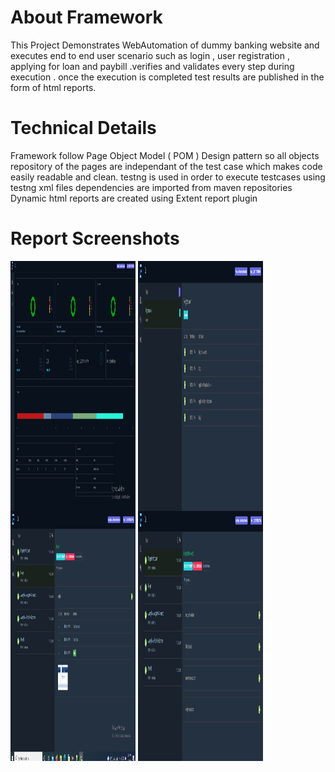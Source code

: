 # About Framework

This Project Demonstrates WebAutomation of dummy banking website and executes end to end user scenario such as login , user registration , applying for loan and paybill .verifies and validates every step during execution . once the execution is completed test results are published in the form of html reports.

# Technical Details

Framework follow Page Object Model ( POM ) Design pattern so all objects repository of the pages are independant of the test case which makes code easily readable and clean.
testng is used in order to execute testcases using testng xml files
dependencies are imported from maven repositories
Dynamic html reports are created using Extent report plugin

# Report Screenshots

<img src="https://github.com/bughunter7/HybridFramework/blob/master/Dashboard.PNG" height="400px" width="200px" alt="QA SHUBHAM" align="center">
<img src="https://github.com/bughunter7/HybridFramework/blob/master/FilteringWithTags.PNG" height="400px" width="200px" alt="QA SHUBHAM" align="center">
<img src="https://github.com/bughunter7/HybridFramework/blob/master/TestCaseLog.PNG" height="400px" width="200px" alt="QA SHUBHAM" align="center">
<img src="https://github.com/bughunter7/HybridFramework/blob/master/TestCases.PNG" height="400px" width="200px" alt="QA SHUBHAM" align="center">
